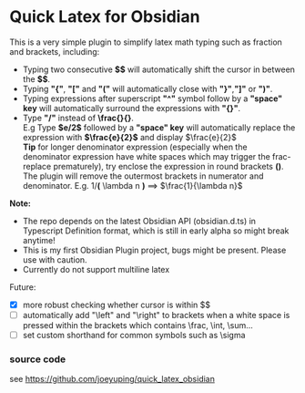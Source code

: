 # Quick Latex for Obsidian

This is a very simple plugin to simplify latex math typing such as fraction and brackets, including:
* Typing two consecutive **\$\$** will automatically shift the cursor in between the **\$\$**.
* Typing **"{"**, **"["** and **"("** will automatically close with **"}"**,**"]"** or **")"**.
* Typing expressions after superscript **"^"** symbol follow by a **"space" key** will automatically surround the expressions with **"{}"**.
* Type **"/"** instead of **\frac{}{}**.  
  E.g Type **\$e/2\$** followed by a **"space" key** will automatically replace the expression with **\$\frac{e}{2}\$** and display $\frac{e}{2}$  
  **Tip** for longer denominator expression (especially when the denominator expression have white spaces which may trigger the frac-replace prematurely), try enclose the expression in round brackets **()**. The plugin will remove the outermost brackets in numerator and denominator. E.g.  1/**(** \lambda n **)**  ==>  $\frac{1}{\lambda n}$


**Note:**
* The repo depends on the latest Obsidian API (obsidian.d.ts) in Typescript Definition format, which is still in early alpha so might break anytime!
* This is my first Obsidian Plugin project, bugs might be present. Please use with caution.
* Currently do not support multiline latex

Future:
- [X] more robust checking whether cursor is within $$
- [ ] automatically add "\left" and "\right" to brackets when a white space is pressed within the brackets which contains \frac, \int, \sum...
- [ ] set custom shorthand for common symbols such as \sigma

### source code
see https://github.com/joeyuping/quick_latex_obsidian